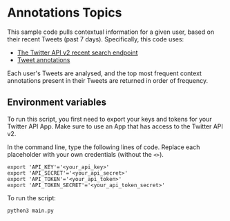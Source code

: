 # Annotations Topics

This sample code pulls contextual information for a given user, based on their recent Tweets (past 7 days). Specifically, this code uses: 
* [The Twitter API v2 recent search endpoint](https://developer.twitter.com/en/docs/twitter-api/tweets/search/api-reference/get-tweets-search-recent)
* [Tweet annotations](https://developer.twitter.com/en/docs/twitter-api/annotations)

Each user's Tweets are analysed, and the top most frequent context annotations present in their Tweets are returned in order of frequency.

## Environment variables

To run this script, you first need to export your keys and tokens for your Twitter API App. Make sure to use an App that has access to the Twitter API v2. 

In the command line, type the following lines of code. Replace each placeholder with your own credentials (without the `<>`).

```
export 'API_KEY'='<your_api_key>'
export 'API_SECRET'='<your_api_secret>'
export 'API_TOKEN'='<your_api_token>'
export 'API_TOKEN_SECRET'='<your_api_token_secret>'
```

To run the script:

```
python3 main.py
```